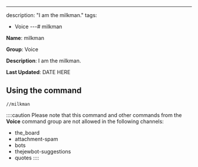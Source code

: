 ---
description: "I am the milkman."
tags:
  - Voice
---# milkman

**Name**: milkman

**Group**: Voice

**Description**: I am the milkman.

**Last Updated**: DATE HERE

## Using the command

    //milkman

::::caution Please note that this command and other commands from the **Voice** command group are not allowed in the following channels:
- the_board
- attachment-spam
- bots
- thejewbot-suggestions
- quotes
::::